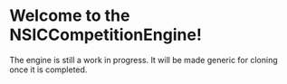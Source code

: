 # Welcome to the NSICCompetitionEngine!

The engine is still a work in progress. It will be made generic for cloning once it is completed.
